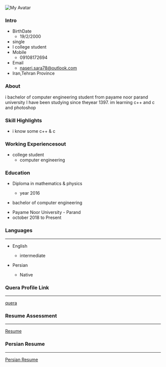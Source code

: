 ![My Avatar](
https://avatars3.githubusercontent.com/u/72061364?s=400&u=20eae31c4fa6c199ee72b9216b01f388dfcecbf6&v=4)
### Intro

+ BirthDate
  - 19/2/2000
+ single
+ I college student
+ Mobile
  - 09108172694
+ Email
  - naseri.sara78@outlook.com
+ Iran,Tehran Province  



### About

i bachelor of computer engineering student from payame noor parand university I have been studying since theyear 1397. im learning c++ and c and photoshop

### Skill Highlights

+ i know some c++ & c


### Working Experiencesout
+ college student 
  - computer engineering

### Education
+ Diploma in mathematics & physics
  - year 2016
  
+ bachelor of computer engineering 

 - Payame Noor University - Parand
  - october 2018 to Present


### Languages
---
+ English 

  - intermediate
+ Persian

  - Native

  
  
### Quera Profile Link

---

[quera](https://quera.ir/profile/naseri.sara78)


### Resume Assessment

---

[Resume](https://github.com/saranaseri/PNU_3991_AR/blob/main/XX_CV_CheckList_AR_3991.pdf)


### Persian Resume

---

[Persian Resume](/index-fa.md)
